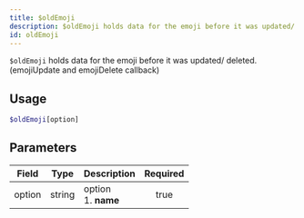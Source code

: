```yaml
---
title: $oldEmoji
description: $oldEmoji holds data for the emoji before it was updated/ deleted. (emojiUpdate and emojiDelete callback)
id: oldEmoji
---
```


`$oldEmoji` holds data for the emoji before it was updated/ deleted. (emojiUpdate and emojiDelete callback)

## Usage

```php
$oldEmoji[option]
```

## Parameters

| Field  | Type   | Description               | Required |
|--------|--------|---------------------------|:--------:|
| option | string | option <br /> 1. **name** |   true   |